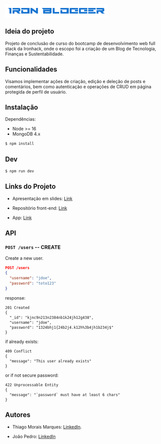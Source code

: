 ![alt text](https://github.com/THGMMX/Projeto-03-Front/blob/main/public/Logo.png)

## Ideia do projeto

Projeto de conclusão de curso do bootcamp de desenvolvimento web full stack da Ironhack, onde o escopo foi a criação de um Blog de Tecnologia, Finanças e Sustentabilidade.

## Funcionalidades

Visamos implementar ações de criação, edição e deleção de posts e comentários, bem como autenticação e operações de CRUD em página protegida de perfil de usuário.

## Instalação

Dependências:

- Node >= 16
- MongoDB 4.x
 
```sh
$ npm install
```

## Dev
 
```sh
$ npm run dev
```

## Links do Projeto

* Apresentação em slides: [Link](https://docs.google.com/presentation/d/e/2PACX-1vTPr572gwdh_3VZrYhmjIZ3W_5mg3VDducTdynPFb-GOR5JzP7yKQ7NJHcR7dzouyIq7qdBVIbQdkKT/pub?start=false&loop=false&delayms=3000)

* Repositório front-end: [Link](https://github.com/THGMMX/Projeto-03-Front)

* App: [Link](https://iron-blogger.netlify.app/)

## API

### `POST /users` -- CREATE

Create a new user.

```json
POST /users
{
  "username": "jdoe",
  "password": "toto123"
}
```

response:

```
201 Created
{
  "_id": "kjnc9n213n2384nb1k24jh12g438",
  "username": "jdoe",
  "password": "1324bhj1{24b2j4.k12h%3b4jh1b234j$"
}
```

if already exists:

```
409 Conflict
{
  "message": "This user already exists"
}
```

or if not secure password:

```
422 Unprocessable Entity
{
  "message": "`password` must have at least 6 chars"
}
```


## Autores

* Thiago Morais Marques: [LinkedIn](https://www.linkedin.com/in/thiago-morais-marques). 

* João Pedro: [LinkedIn](https://www.linkedin.com/in/joaopedro-teo/)
